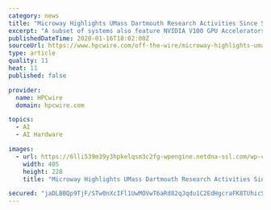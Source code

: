 ```yaml
---
category: news
title: "Microway Highlights UMass Dartmouth Research Activities Since Supercomputing Cluster Installation"
excerpt: "A subset of systems also feature NVIDIA V100 GPU Accelerators for GPU computing applications ... Inc. Microway builds solutions for the intersection of AI and HPC. These include clusters, servers, quiet workstations designed for bleeding-edge computational performance—that serve demanding users in the enterprise, government, and academia."
publishedDateTime: 2020-01-16T18:02:00Z
sourceUrl: https://www.hpcwire.com/off-the-wire/microway-highlights-umass-dartmouth-research-activities-since-supercomputingcluster-installation/
type: article
quality: 11
heat: 11
published: false

provider:
  name: HPCwire
  domain: hpcwire.com

topics:
  - AI
  - AI Hardware

images:
  - url: https://6lli539m39y3hpkelqsm3c2fg-wpengine.netdna-ssl.com/wp-content/uploads/2020/01/shutterstock_climateheatmap-405x228.jpg
    width: 405
    height: 228
    title: "Microway Highlights UMass Dartmouth Research Activities Since Supercomputing Cluster Installation"

secured: "jaDLBBQp9TjF/STw0nXcIFl1UwMOVwT6aRd82qJqdu1C2EdHgcraFK8TUhicSJltcEZYfCilWBMsP0seNbzKYwn5fMJVl5luHMOaswLXCjt7tQzqVWgveBm5vGeo7r7cYCXMRJBW+jHLDYhsnHwgvv70BEKYpajvDn8CKoxeORXACmicaWokPkjSnABUhKg83nOPygkB+KNNdLAaq1G3iDngDWYQT2oBHujtOZU6wqoaGLba1hF6u6QmsnC7GCx8oF/jfwb/kKmdMgjOyXCcBrjk6SZZIPU4XAb8gU028QwA56lr3EQybapCic7oQpKGEHiTv9kC5hFWJeD/nD+vf5FncngwNZGmnJvnD3GBE2RHHEpqYwAc1G9w2yUMCInS9oDYhe8DF/6AMlG79TR58AqGHfRCX99oiOb75Nq2bRhtobkeFLqUsMBji/pVZ7PLImRreCLP31qX/QbNaPXnjQ==;3Yiup+KbEbwjiD70fIL7Sg=="
---
```


